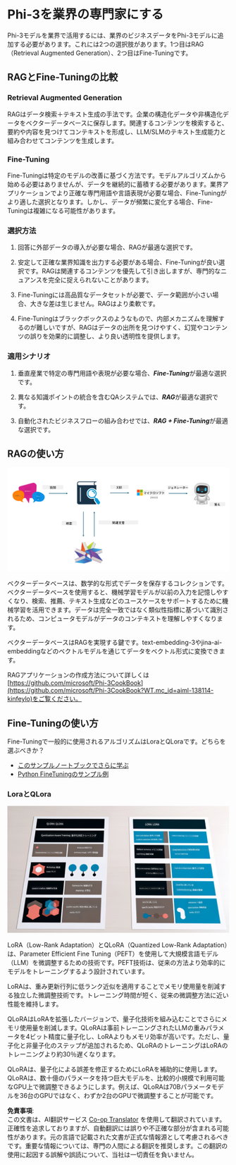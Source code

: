 <!--
CO_OP_TRANSLATOR_METADATA:
{
  "original_hash": "ef0e3b9f4e65cc05e80efb30723aed40",
  "translation_date": "2025-04-04T13:35:16+00:00",
  "source_file": "md\\03.FineTuning\\LetPhi3gotoIndustriy.md",
  "language_code": "ja"
}
-->
# **Phi-3を業界の専門家にする**

Phi-3モデルを業界で活用するには、業界のビジネスデータをPhi-3モデルに追加する必要があります。これには2つの選択肢があります。1つ目はRAG（Retrieval Augmented Generation）、2つ目はFine-Tuningです。

## **RAGとFine-Tuningの比較**

### **Retrieval Augmented Generation**

RAGはデータ検索＋テキスト生成の手法です。企業の構造化データや非構造化データをベクターデータベースに保存します。関連するコンテンツを検索すると、要約や内容を見つけてコンテキストを形成し、LLM/SLMのテキスト生成能力と組み合わせてコンテンツを生成します。

### **Fine-Tuning**

Fine-Tuningは特定のモデルの改善に基づく方法です。モデルアルゴリズムから始める必要はありませんが、データを継続的に蓄積する必要があります。業界アプリケーションでより正確な専門用語や言語表現が必要な場合、Fine-Tuningがより適した選択となります。しかし、データが頻繁に変化する場合、Fine-Tuningは複雑になる可能性があります。

### **選択方法**

1. 回答に外部データの導入が必要な場合、RAGが最適な選択です。

2. 安定して正確な業界知識を出力する必要がある場合、Fine-Tuningが良い選択です。RAGは関連するコンテンツを優先して引き出しますが、専門的なニュアンスを完全に捉えられないことがあります。

3. Fine-Tuningには高品質なデータセットが必要で、データ範囲が小さい場合、大きな差は生じません。RAGはより柔軟です。

4. Fine-Tuningはブラックボックスのようなもので、内部メカニズムを理解するのが難しいですが、RAGはデータの出所を見つけやすく、幻覚やコンテンツの誤りを効果的に調整し、より良い透明性を提供します。

### **適用シナリオ**

1. 垂直産業で特定の専門用語や表現が必要な場合、***Fine-Tuning***が最適な選択です。

2. 異なる知識ポイントの統合を含むQAシステムでは、***RAG***が最適な選択です。

3. 自動化されたビジネスフローの組み合わせでは、***RAG + Fine-Tuning***が最適な選択です。

## **RAGの使い方**

![rag](../../../../translated_images/rag.36e7cb856f120334d577fde60c6a5d7c5eecae255dac387669303d30b4b3efa4.ja.png)

ベクターデータベースは、数学的な形式でデータを保存するコレクションです。ベクターデータベースを使用すると、機械学習モデルが以前の入力を記憶しやすくなり、検索、推薦、テキスト生成などのユースケースをサポートするために機械学習を活用できます。データは完全一致ではなく類似性指標に基づいて識別されるため、コンピュータモデルがデータのコンテキストを理解しやすくなります。

ベクターデータベースはRAGを実現する鍵です。text-embedding-3やjina-ai-embeddingなどのベクトルモデルを通じてデータをベクトル形式に変換できます。

RAGアプリケーションの作成方法について詳しくは[https://github.com/microsoft/Phi-3CookBook](https://github.com/microsoft/Phi-3CookBook?WT.mc_id=aiml-138114-kinfeylo)をご覧ください。

## **Fine-Tuningの使い方**

Fine-Tuningで一般的に使用されるアルゴリズムはLoraとQLoraです。どちらを選ぶべきか？
- [このサンプルノートブックでさらに学ぶ](../../../../code/04.Finetuning/Phi_3_Inference_Finetuning.ipynb)
- [Python FineTuningのサンプル例](../../../../code/04.Finetuning/FineTrainingScript.py)

### **LoraとQLora**

![lora](../../../../translated_images/qlora.6aeba71122bc0c8d56ccf0bc36b861304939fee087f43c1fc6cc5c9cb8764725.ja.png)

LoRA（Low-Rank Adaptation）とQLoRA（Quantized Low-Rank Adaptation）は、Parameter Efficient Fine Tuning（PEFT）を使用して大規模言語モデル（LLM）を微調整するための技術です。PEFT技術は、従来の方法より効率的にモデルをトレーニングするよう設計されています。

LoRAは、重み更新行列に低ランク近似を適用することでメモリ使用量を削減する独立した微調整技術です。トレーニング時間が短く、従来の微調整方法に近い性能を維持します。

QLoRAはLoRAを拡張したバージョンで、量子化技術を組み込むことでさらにメモリ使用量を削減します。QLoRAは事前トレーニングされたLLMの重みパラメータを4ビット精度に量子化し、LoRAよりもメモリ効率が高いです。ただし、量子化と非量子化のステップが追加されるため、QLoRAのトレーニングはLoRAのトレーニングより約30％遅くなります。

QLoRAは、量子化による誤差を修正するためにLoRAを補助的に使用します。QLoRAは、数十億のパラメータを持つ巨大モデルを、比較的小規模で利用可能なGPU上で微調整できるようにします。例えば、QLoRAは70Bパラメータモデルを36台のGPUではなく、わずか2台のGPUで微調整することが可能です。

**免責事項**:  
この文書は、AI翻訳サービス [Co-op Translator](https://github.com/Azure/co-op-translator) を使用して翻訳されています。正確性を追求しておりますが、自動翻訳には誤りや不正確な部分が含まれる可能性があります。元の言語で記載された文書が正式な情報源として考慮されるべきです。重要な情報については、専門の人間による翻訳を推奨します。この翻訳の使用に起因する誤解や誤読について、当社は一切責任を負いません。